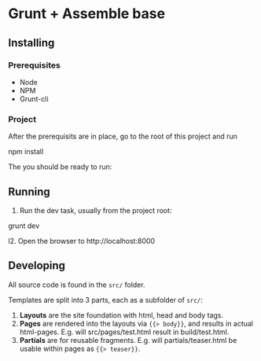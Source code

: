 # Grunt + Assemble base

## Installing

### Prerequisites

* Node
* NPM
* Grunt-cli

### Project

After the prerequisits are in place, go to the root of this project and run

  npm install

The you should be ready to run:

## Running

1. Run the dev task, usually from the project root:

  grunt dev

l2. Open the browser to http://localhost:8000

## Developing

All source code is found in the `src/` folder.

Templates are split into 3 parts, each as a subfolder of `src/`:

1. **Layouts** are the site foundation with html, head and body tags.
2. **Pages** are rendered into the layouts via `{{> body}}`, and results in actual html-pages. E.g. will src/pages/test.html result in build/test.html. 
3. **Partials** are for reusable fragments. E.g. will partials/teaser.html be usable within pages as `{{> teaser}}`.